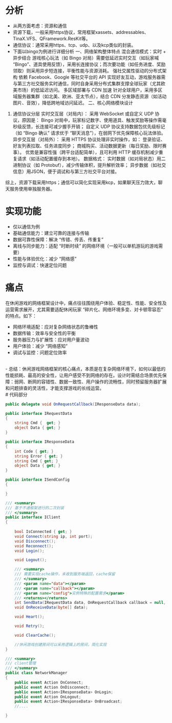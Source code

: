 # 分析
- 从两方面考虑：资源和通信
- 资源下载，一般采用https协议，常用框架xassets、addressables、TinaX.VFS、QFramework.ResKit等。
- 通信协议：通常采用https、tcp、udp、以及kcp类似的封装。
- 下面以bingo为例进行详细分析
一、网络架构整体特点
混合通信模式：实时 + 异步结合
游戏核心玩法（如 Bingo 对局）需要低延迟实时交互（如玩家喊 “Bingo”、道具使用反馈），采用长连接协议；而次要功能（如任务进度、奖励领取）则采用异步短连接，平衡性能与资源消耗。
强社交属性驱动的分布式架构
依赖 Facebook、Google 等社交平台的 API 实现好友互动，游戏服务器需与第三方社交服务实时通信，同时自身采用分布式集群支撑全球玩家（尤其欧美市场）的低延迟访问。
多区域部署与 CDN 加速
针对全球用户，采用多区域服务器集群（如北美、欧洲、亚太节点），结合 CDN 分发静态资源（如活动图片、音效），降低跨地域访问延迟。
二、核心网络模块设计
1. 通信协议分层
实时交互层（对局内）：
采用 WebSocket 或自定义 UDP 协议，原因是：
Bingo 对局中，玩家标记数字、使用道具、触发奖励等操作需毫秒级反馈，长连接可减少握手开销；
自定义 UDP 协议支持数据包优先级标记（如 “Bingo 确认” 请求优于 “聊天消息”），在弱网下优先保障核心玩法体验。
异步交互层（对局外）：
采用 HTTPS 协议处理非实时操作，如：
登录验证、好友列表拉取、任务进度同步；
商城购买、活动数据更新（每日奖励、限时赛事）。
优势是兼容性强（跨平台适配简单），且可利用 HTTP 缓存机制减少重复请求（如活动配置缓存到本地）。
数据格式：
实时数据（如对局状态）用二进制协议（如 Protobuf），减少传输体积，提升解析效率；
异步数据（如社交信息）用JSON，便于调试和与第三方社交平台对接。

综上，资源下载采用https；通信可以简化实现采用kcp，如果聊天压力效大，聊天服务使用单独服务器。

# 实现功能
- 仅以通信为例
- 基础通信能力：建立可靠的连接与传输
- 数据可靠性保障：解决 “传错、传丢、传重复”
- 离线与同步能力：适配 “时断时续” 的网络环境（一般可以单机游玩的游戏需要）
- 性能与体验优化：减少 “网络感”
- 监控与调试：快速定位问题
# 痛点
在休闲游戏的网络框架设计中，痛点往往围绕用户体验、稳定性、性能、安全性及运营需求展开，尤其需要适配休闲玩家 “碎片化、网络环境多变、对卡顿零容忍” 的特点。如下：
- 网络环境适配：应对复杂网络状态的鲁棒性
- 数据传输：效率与安全性的平衡
- 服务器压力与扩展性：应对用户量波动
- 用户体验：减少 “网络感知”
- 调试与监控：问题定位效率  
<br>
- 总结：休闲游戏网络框架的核心痛点，本质是在复杂网络环境下，如何以最低的性能损耗、最高的安全性，让用户感受不到网络的存在。设计时需结合场景优先保障：弱网、断网的容错性、数据一致性、用户操作的流畅性，同时预留服务器扩展和问题排查的灵活性，才能支撑游戏的长线运营。
<br>
# 代码部分

``` csharp
public delegate void OnRequestCallback(IResponseData data);

public interface IRequestData
{
    string Cmd {  get; }
    object Data { get; }
}

public interface IResponseData
{
    int Code { get; }
    string Error { get; }
    string Cmd { get; }
    object Data { get; }
}

public interface ISendConfig
{

}

/// <summary>
/// 基于不通框架进行的二次封装
/// </summary>
public interface IClient
{
    
    bool IsConnected { get; } 
    void Connect(string ip, int port);
    void Disconnect();
    void Reconnect();
    void Login();

    void Logout();

    /// <summary>
    /// 需要实现cache操作，未收到服务端返回，cache保留
    /// </summary>
    /// <param name="data"></param>
    /// <param name="callback"></param>
    /// <param name="config">实例特殊的配置需求</param>
    /// <returns></returns>
    int SendData(IRequestData data, OnRequestCallback callback = null, ISendConfig config = null);
    void OnReceiveData(byte[] data);

    void Heart();

    void Retry();

    void ClearCache();

    //休闲游戏创建房间可以采用逻辑上的房间，简化实现
}

/// <summary>
/// client管理
/// </summary>
public class NetworkManager
{
    public event Action OnConnect;
    public event Action OnDisconnect;
    public event Action<IResponseData> OnLogin;
    public event Action OnLogout;
    public event Action<IResponseData> OnBroadcast;
    //....

}
```
